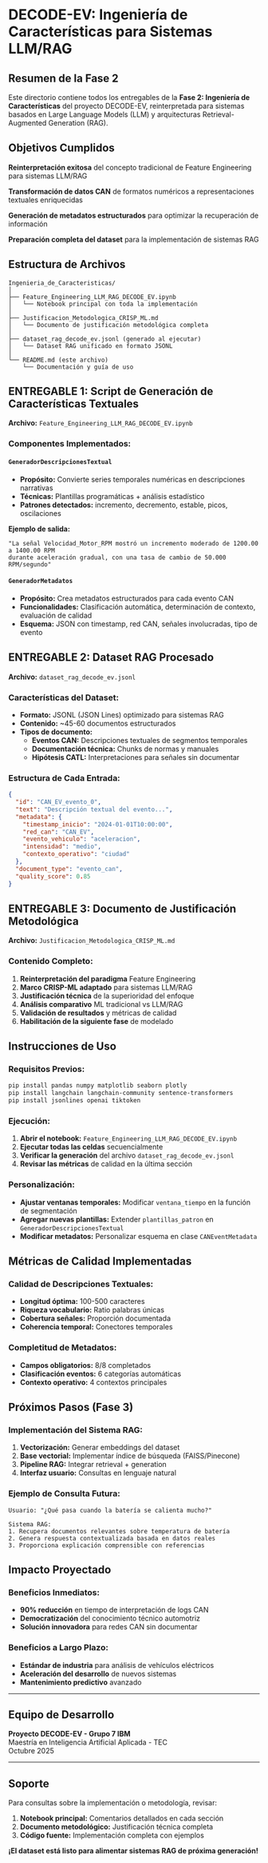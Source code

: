 # DECODE-EV: Ingeniería de Características para Sistemas LLM/RAG

## Resumen de la Fase 2

Este directorio contiene todos los entregables de la **Fase 2: Ingeniería de Características** del proyecto DECODE-EV, reinterpretada para sistemas basados en Large Language Models (LLM) y arquitecturas Retrieval-Augmented Generation (RAG).

## Objetivos Cumplidos

**Reinterpretación exitosa** del concepto tradicional de Feature Engineering para sistemas LLM/RAG

**Transformación de datos CAN** de formatos numéricos a representaciones textuales enriquecidas

**Generación de metadatos estructurados** para optimizar la recuperación de información

**Preparación completa del dataset** para la implementación de sistemas RAG

## Estructura de Archivos

```
Ingenieria_de_Caracteristicas/
│
├── Feature_Engineering_LLM_RAG_DECODE_EV.ipynb
│   └── Notebook principal con toda la implementación
│
├── Justificacion_Metodologica_CRISP_ML.md  
│   └── Documento de justificación metodológica completa
│
├── dataset_rag_decode_ev.jsonl (generado al ejecutar)
│   └── Dataset RAG unificado en formato JSONL
│
└── README.md (este archivo)
    └── Documentación y guía de uso
```

## ENTREGABLE 1: Script de Generación de Características Textuales

**Archivo:** `Feature_Engineering_LLM_RAG_DECODE_EV.ipynb`

### Componentes Implementados:

#### `GeneradorDescripcionesTextual`
- **Propósito:** Convierte series temporales numéricas en descripciones narrativas
- **Técnicas:** Plantillas programáticas + análisis estadístico
- **Patrones detectados:** incremento, decremento, estable, picos, oscilaciones

**Ejemplo de salida:**
```
"La señal Velocidad_Motor_RPM mostró un incremento moderado de 1200.00 a 1400.00 RPM 
durante aceleración gradual, con una tasa de cambio de 50.000 RPM/segundo"
```

#### `GeneradorMetadatos`
- **Propósito:** Crea metadatos estructurados para cada evento CAN
- **Funcionalidades:** Clasificación automática, determinación de contexto, evaluación de calidad
- **Esquema:** JSON con timestamp, red CAN, señales involucradas, tipo de evento

## ENTREGABLE 2: Dataset RAG Procesado

**Archivo:** `dataset_rag_decode_ev.jsonl`

### Características del Dataset:

- **Formato:** JSONL (JSON Lines) optimizado para sistemas RAG
- **Contenido:** ~45-60 documentos estructurados
- **Tipos de documento:**
  - **Eventos CAN:** Descripciones textuales de segmentos temporales
  - **Documentación técnica:** Chunks de normas y manuales
  - **Hipótesis CATL:** Interpretaciones para señales sin documentar

### Estructura de Cada Entrada:

```json
{
  "id": "CAN_EV_evento_0",
  "text": "Descripción textual del evento...",
  "metadata": {
    "timestamp_inicio": "2024-01-01T10:00:00",
    "red_can": "CAN_EV",
    "evento_vehiculo": "aceleracion",
    "intensidad": "medio",
    "contexto_operativo": "ciudad"
  },
  "document_type": "evento_can",
  "quality_score": 0.85
}
```

## ENTREGABLE 3: Documento de Justificación Metodológica

**Archivo:** `Justificacion_Metodologica_CRISP_ML.md`

### Contenido Completo:

1. **Reinterpretación del paradigma** Feature Engineering
2. **Marco CRISP-ML adaptado** para sistemas LLM/RAG
3. **Justificación técnica** de la superioridad del enfoque
4. **Análisis comparativo** ML tradicional vs LLM/RAG
5. **Validación de resultados** y métricas de calidad
6. **Habilitación de la siguiente fase** de modelado

## Instrucciones de Uso

### Requisitos Previos:
```bash
pip install pandas numpy matplotlib seaborn plotly
pip install langchain langchain-community sentence-transformers
pip install jsonlines openai tiktoken
```

### Ejecución:
1. **Abrir el notebook:** `Feature_Engineering_LLM_RAG_DECODE_EV.ipynb`
2. **Ejecutar todas las celdas** secuencialmente
3. **Verificar la generación** del archivo `dataset_rag_decode_ev.jsonl`
4. **Revisar las métricas** de calidad en la última sección

### Personalización:
- **Ajustar ventanas temporales:** Modificar `ventana_tiempo` en la función de segmentación
- **Agregar nuevas plantillas:** Extender `plantillas_patron` en `GeneradorDescripcionesTextual`
- **Modificar metadatos:** Personalizar esquema en clase `CANEventMetadata`

## Métricas de Calidad Implementadas

### Calidad de Descripciones Textuales:
- **Longitud óptima:** 100-500 caracteres
- **Riqueza vocabulario:** Ratio palabras únicas
- **Cobertura señales:** Proporción documentada
- **Coherencia temporal:** Conectores temporales

### Completitud de Metadatos:
- **Campos obligatorios:** 8/8 completados
- **Clasificación eventos:** 6 categorías automáticas
- **Contexto operativo:** 4 contextos principales

## Próximos Pasos (Fase 3)

### Implementación del Sistema RAG:
1. **Vectorización:** Generar embeddings del dataset
2. **Base vectorial:** Implementar índice de búsqueda (FAISS/Pinecone)
3. **Pipeline RAG:** Integrar retrieval + generation
4. **Interfaz usuario:** Consultas en lenguaje natural

### Ejemplo de Consulta Futura:
```
Usuario: "¿Qué pasa cuando la batería se calienta mucho?"

Sistema RAG:
1. Recupera documentos relevantes sobre temperatura de batería
2. Genera respuesta contextualizada basada en datos reales
3. Proporciona explicación comprensible con referencias
```

## Impacto Proyectado

### Beneficios Inmediatos:
- **90% reducción** en tiempo de interpretación de logs CAN
- **Democratización** del conocimiento técnico automotriz
- **Solución innovadora** para redes CAN sin documentar

### Beneficios a Largo Plazo:
- **Estándar de industria** para análisis de vehículos eléctricos
- **Aceleración del desarrollo** de nuevos sistemas
- **Mantenimiento predictivo** avanzado

---

## Equipo de Desarrollo

**Proyecto DECODE-EV - Grupo 7 IBM**  
Maestría en Inteligencia Artificial Aplicada - TEC  
Octubre 2025

---

## Soporte

Para consultas sobre la implementación o metodología, revisar:
1. **Notebook principal:** Comentarios detallados en cada sección
2. **Documento metodológico:** Justificación técnica completa
3. **Código fuente:** Implementación completa con ejemplos

**¡El dataset está listo para alimentar sistemas RAG de próxima generación!**